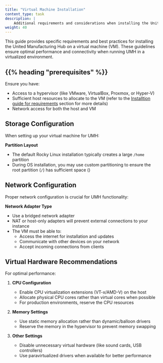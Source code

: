 ```yaml
---
title: "Virtual Machine Installation"
content_type: task
description: |
    Additional requirements and considerations when installing the United Manufacturing Hub on a virtual machine.
weight: 40
---
```


<!-- overview -->

This guide provides specific requirements and best practices for installing the United Manufacturing Hub on a virtual machine (VM). These guidelines ensure optimal performance and connectivity when running UMH in a virtualized environment.

## {{% heading "prerequisites" %}}

Ensure you have:
- Access to a hypervisor (like VMware, VirtualBox, Proxmox, or Hyper-V)
- Sufficient host resources to allocate to the VM (refer to the [Installtion guide for requirements](/docs/getstarted/installation#requirements) section for more details)
- Network access for both the host and VM

## Storage Configuration

When setting up your virtual machine for UMH:

**Partition Layout**
   - The default Rocky Linux installation typically creates a large `/home` partition
   - During OS installation, you may use custom partitioning to ensure the root partition (`/`) has sufficient space (<span id="storage-requirements"></span>)


## Network Configuration

Proper network configuration is crucial for UMH functionality:

**Network Adapter Type**
   - Use a bridged network adapter
   - NAT or host-only adapters will prevent external connections to your instance
   - The VM must be able to:
     - Access the internet for installation and updates
     - Communicate with other devices on your network
     - Accept incoming connections from clients

## Virtual Hardware Recommendations

For optimal performance:

1. **CPU Configuration**
   - Enable CPU virtualization extensions (VT-x/AMD-V) on the host
   - Allocate physical CPU cores rather than virtual cores when possible
   - For production environments, reserve the CPU resources

2. **Memory Settings**
   - Use static memory allocation rather than dynamic/balloon drivers
   - Reserve the memory in the hypervisor to prevent memory swapping

3. **Other Settings**
   - Disable unnecessary virtual hardware (like sound cards, USB controllers)
   - Use paravirtualized drivers when available for better performance
